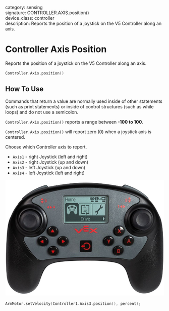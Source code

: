 category: sensing  
signature: CONTROLLER.AXIS.position()  
device_class: controller  
description: Reports the position of a joystick on the V5 Controller along an axis.  

# Controller Axis Position

Reports the position of a joystick on the V5 Controller along an axis.

```cpp
Controller.Axis.position()
```

## How To Use
Commands that return a value are normally used inside of other statements (such as print statements) or inside of control structures (such as while loops) and do not use a semicolon.

`Controller.Axis.position()` reports a range between **-100 to 100**.

`Controller.Axis.position()` will report zero (0) when a joystick axis is centered.

Choose which Controller axis to report.

* `Axis1` - right Joystick (left and right)
* `Axis2` - right Joystick (up and down)
* `Axis3` - left Joystick (up and down)
* `Axis4` - left Joystick (left and right)


![controller_button_front](controller_button_front.png)

```cpp
ArmMotor.setVelocity(Controller1.Axis3.position(), percent);
```
<advanced>
</advanced>